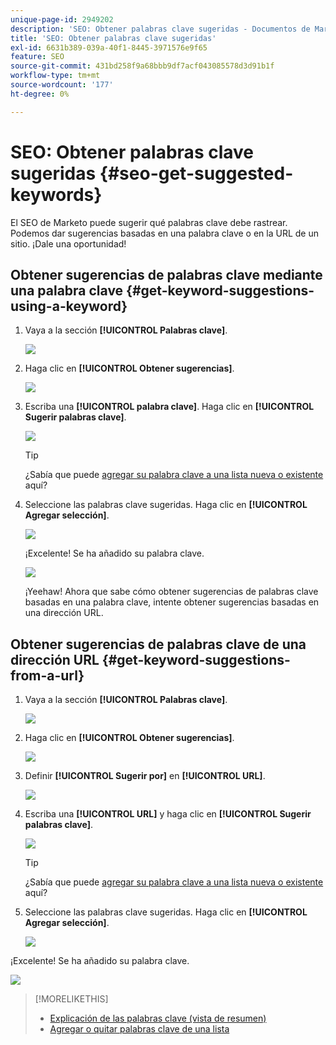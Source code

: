 ```yaml
---
unique-page-id: 2949202
description: 'SEO: Obtener palabras clave sugeridas - Documentos de Marketo: documentación del producto'
title: 'SEO: Obtener palabras clave sugeridas'
exl-id: 6631b389-039a-40f1-8445-3971576e9f65
feature: SEO
source-git-commit: 431bd258f9a68bbb9df7acf043085578d3d91b1f
workflow-type: tm+mt
source-wordcount: '177'
ht-degree: 0%

---
```


# SEO: Obtener palabras clave sugeridas {#seo-get-suggested-keywords}

El SEO de Marketo puede sugerir qué palabras clave debe rastrear. Podemos dar sugerencias basadas en una palabra clave o en la URL de un sitio. ¡Dale una oportunidad!

## Obtener sugerencias de palabras clave mediante una palabra clave {#get-keyword-suggestions-using-a-keyword}

1. Vaya a la sección **[!UICONTROL Palabras clave]**.

   ![](assets/image2014-9-18-10-3a51-3a41.png)

1. Haga clic en **[!UICONTROL Obtener sugerencias]**.

   ![](assets/image2014-9-18-10-3a52-3a42.png)

1. Escriba una **[!UICONTROL palabra clave]**. Haga clic en **[!UICONTROL Sugerir palabras clave]**.

   ![](assets/image2014-9-18-10-3a53-3a14.png)

   >[!TIP]
   >
   >¿Sabía que puede [agregar su palabra clave a una lista nueva o existente](/help/marketo/product-docs/additional-apps/seo/understanding-seo/seo-managing-lists.md) aquí?

1. Seleccione las palabras clave sugeridas. Haga clic en **[!UICONTROL Agregar selección]**.

   ![](assets/image2014-9-18-10-3a54-3a12.png)

   ¡Excelente! Se ha añadido su palabra clave.

   ![](assets/image2014-9-18-10-3a54-3a16.png)

   ¡Yeehaw! Ahora que sabe cómo obtener sugerencias de palabras clave basadas en una palabra clave, intente obtener sugerencias basadas en una dirección URL.

## Obtener sugerencias de palabras clave de una dirección URL  {#get-keyword-suggestions-from-a-url}

1. Vaya a la sección **[!UICONTROL Palabras clave]**.

   ![](assets/image2014-9-18-10-3a54-3a26.png)

1. Haga clic en **[!UICONTROL Obtener sugerencias]**.

   ![](assets/image2014-9-18-11-3a4-3a43.png)

1. Definir **[!UICONTROL Sugerir por]** en **[!UICONTROL URL]**.

   ![](assets/image2014-9-18-11-3a4-3a52.png)

1. Escriba una **[!UICONTROL URL]** y haga clic en **[!UICONTROL Sugerir palabras clave]**.

   ![](assets/image2014-9-18-11-3a5-3a7.png)

   >[!TIP]
   >
   >¿Sabía que puede [agregar su palabra clave a una lista nueva o existente](/help/marketo/product-docs/additional-apps/seo/understanding-seo/seo-managing-lists.md) aquí?

1. Seleccione las palabras clave sugeridas. Haga clic en **[!UICONTROL Agregar selección]**.

   ![](assets/image2014-9-18-11-3a8-3a3.png)

¡Excelente! Se ha añadido su palabra clave.

![](assets/image2014-9-18-11-3a8-3a25.png)

>[!MORELIKETHIS]
>
>* [Explicación de las palabras clave (vista de resumen)](/help/marketo/product-docs/additional-apps/seo/keywords/seo-understanding-keywords.md)
>* [Agregar o quitar palabras clave de una lista](/help/marketo/product-docs/additional-apps/seo/keywords/seo-add-remove-keywords-from-a-list.md)
